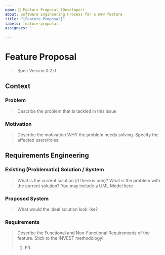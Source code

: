 ```yaml
---
name: 📝 Feature Proposal (Developer)
about: Software Engineering Process for a new feature
title: "[Feature Proposal]"
labels: feature-proposal
assignees: ''

---
```


<!-- Feature Proposal Marker -->

# Feature Proposal
> Spec Version 0.2.0

## Context

### Problem  
> Describe the problem that is tackled in this issue

### Motivation 
> Describe the motivation WHY the problem needs solving. Specify the affected users/roles.

## Requirements Engineering 

### Existing (Problematic) Solution / System 
> What is the current solution (if there is one)? What is the problem with the current solution? 
> You may include a UML Model here 

### Proposed System 
> What would the ideal solution look like?  

### Requirements 
> Describe the Functional and Non-Functional Requirements of the feature. Stick to the INVEST methodology! 
> 1. FR: <Title>: <Description> 
>
> 1. NFR: <FURPS+ Category>: <Title>: <Description>

## Analysis

### Analysis Object Model 
> What are the involved Analysis Objects? 

### Dynamic Behavior 
> Include dynamic models (Activity Diagram, State Chart Diagram, Communication Diagram) here to outline the dynamic nature of the PROBLEM 


## System Architecture 

### Subsystem Decomposition
> Show the involved subsystems and their interfaces. Make sure to describe the APIs that you add/change in detail. Model the DTOs you intend to (re)use or change! 

### Persistent Data Management
> Describe the Database changes you intend to make.
> Outline new configuration options you plan to introduce
> Describe all other data persistence mechanisms you may use.

### Access Control / Security Aspects 
> Describe the access control considerations for your feature

### Other Design Decisions
> Potential topics to discuss here include: WebSockets, testing strategies.

## UI/UX Design
> Screenshots of the final UI mockups (mandatory): Please include screenshots to provide a clear and persistent visual reference of the design. 
> Link to the design mockup (optional): Additionally, you may include a link to the live design mockup (e.g., Figma, Sketch) for a more interactive view. Note that this link is supplementary and should not replace the required screenshots.
